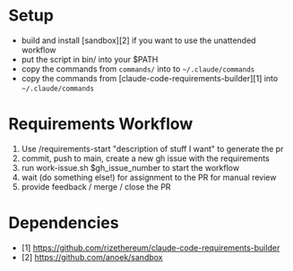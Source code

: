 # Setup

- build and install [sandbox][2] if you want to use the unattended workflow
- put the script in bin/ into your $PATH
- copy the commands from `commands/` into to `~/.claude/commands`
- copy the commands from [claude-code-requirements-builder][1] into `~/.claude/commands`

# Requirements Workflow

1. Use /requirements-start "description of stuff I want" to generate the pr
2. commit, push to main, create a new gh issue with the requirements
3. run work-issue.sh $gh_issue_number to start the workflow
4. wait (do something else!) for assignment to the PR for manual review
5. provide feedback / merge / close the PR

# Dependencies

- [1] https://github.com/rizethereum/claude-code-requirements-builder
- [2] https://github.com/anoek/sandbox
